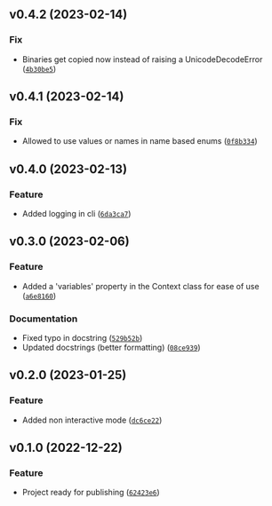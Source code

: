 <!--next-version-placeholder-->

## v0.4.2 (2023-02-14)
### Fix
* Binaries get copied now instead of raising a UnicodeDecodeError ([`4b30be5`](https://github.com/alexisbeaulieu97/SuperTemplater/commit/4b30be5da76e856208b31baad1aeb2b538802f0b))

## v0.4.1 (2023-02-14)
### Fix
* Allowed to use values or names in name based enums ([`0f8b334`](https://github.com/alexisbeaulieu97/SuperTemplater/commit/0f8b3348246e25532828241add1944c24a5145c0))

## v0.4.0 (2023-02-13)
### Feature
* Added logging in cli ([`6da3ca7`](https://github.com/alexisbeaulieu97/SuperTemplater/commit/6da3ca733bfa62b5771bc4e19de9d71c10b2cb8e))

## v0.3.0 (2023-02-06)
### Feature
* Added a 'variables' property in the Context class for ease of use ([`a6e8160`](https://github.com/alexisbeaulieu97/SuperTemplater/commit/a6e81600da49fe1c347ad2c3123ac16e5bc0e060))

### Documentation
* Fixed typo in docstring ([`529b52b`](https://github.com/alexisbeaulieu97/SuperTemplater/commit/529b52b539a476f7fcff9fa90c53c8d17da9b97a))
* Updated docstrings (better formatting) ([`08ce939`](https://github.com/alexisbeaulieu97/SuperTemplater/commit/08ce939b73c2982b12016b55a2bd4915024d6e46))

## v0.2.0 (2023-01-25)
### Feature
* Added non interactive mode ([`dc6ce22`](https://github.com/alexisbeaulieu97/SuperTemplater/commit/dc6ce225c5315c13bf7ddd66ea7ab31aee6d8b5e))

## v0.1.0 (2022-12-22)
### Feature
* Project ready for publishing ([`62423e6`](https://github.com/alexisbeaulieu97/SuperTemplater/commit/62423e6bb2547417b3d44827c75fd3a7c183d2b2))